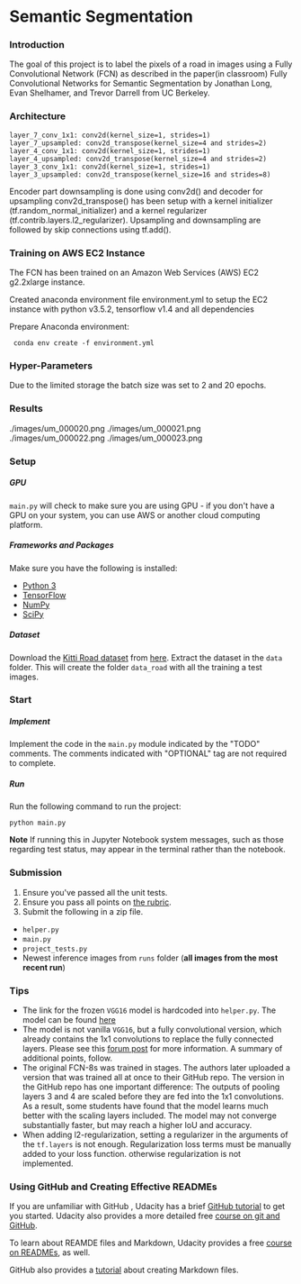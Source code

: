 # Semantic Segmentation
### Introduction
The goal of this project is to label the pixels of a road in images using a Fully Convolutional Network (FCN) as described in the paper(in classroom) Fully Convolutional Networks for Semantic Segmentation by Jonathan Long, Evan Shelhamer, and Trevor Darrell from UC Berkeley. 

### Architecture

    layer_7_conv_1x1: conv2d(kernel_size=1, strides=1)
    layer_7_upsampled: conv2d_transpose(kernel_size=4 and strides=2)
    layer_4_conv_1x1: conv2d(kernel_size=1, strides=1)
    layer_4_upsampled: conv2d_transpose(kernel_size=4 and strides=2)
    layer_3_conv_1x1: conv2d(kernel_size=1, strides=1)
    layer_3_upsampled: conv2d_transpose(kernel_size=16 and strides=8)
    
Encoder part downsampling is done using conv2d() and decoder for upsampling conv2d_transpose() has been setup with a kernel initializer (tf.random_normal_initializer) and a kernel regularizer (tf.contrib.layers.l2_regularizer). Upsampling and downsampling are followed by skip connections using tf.add(). 

### Training on AWS EC2 Instance
The FCN has been trained on an Amazon Web Services (AWS) EC2 g2.2xlarge instance.

Created anaconda environment file environment.yml to setup the EC2 instance with python v3.5.2, tensorflow v1.4 and all dependencies

Prepare Anaconda environment:

     conda env create -f environment.yml


### Hyper-Parameters
Due to the limited storage the batch size was set to 2 and 20 epochs.

### Results
[image_results]: 
./images/um_000019.png
./images/um_000020.png
./images/um_000021.png
./images/um_000022.png
./images/um_000023.png



### Setup
##### GPU
`main.py` will check to make sure you are using GPU - if you don't have a GPU on your system, you can use AWS or another cloud computing platform.
##### Frameworks and Packages
Make sure you have the following is installed:
 - [Python 3](https://www.python.org/)
 - [TensorFlow](https://www.tensorflow.org/)
 - [NumPy](http://www.numpy.org/)
 - [SciPy](https://www.scipy.org/)
##### Dataset
Download the [Kitti Road dataset](http://www.cvlibs.net/datasets/kitti/eval_road.php) from [here](http://www.cvlibs.net/download.php?file=data_road.zip).  Extract the dataset in the `data` folder.  This will create the folder `data_road` with all the training a test images.

### Start
##### Implement
Implement the code in the `main.py` module indicated by the "TODO" comments.
The comments indicated with "OPTIONAL" tag are not required to complete.
##### Run
Run the following command to run the project:
```
python main.py
```
**Note** If running this in Jupyter Notebook system messages, such as those regarding test status, may appear in the terminal rather than the notebook.

### Submission
1. Ensure you've passed all the unit tests.
2. Ensure you pass all points on [the rubric](https://review.udacity.com/#!/rubrics/989/view).
3. Submit the following in a zip file.
 - `helper.py`
 - `main.py`
 - `project_tests.py`
 - Newest inference images from `runs` folder  (**all images from the most recent run**)
 
 ### Tips
- The link for the frozen `VGG16` model is hardcoded into `helper.py`.  The model can be found [here](https://s3-us-west-1.amazonaws.com/udacity-selfdrivingcar/vgg.zip)
- The model is not vanilla `VGG16`, but a fully convolutional version, which already contains the 1x1 convolutions to replace the fully connected layers. Please see this [forum post](https://discussions.udacity.com/t/here-is-some-advice-and-clarifications-about-the-semantic-segmentation-project/403100/8?u=subodh.malgonde) for more information.  A summary of additional points, follow. 
- The original FCN-8s was trained in stages. The authors later uploaded a version that was trained all at once to their GitHub repo.  The version in the GitHub repo has one important difference: The outputs of pooling layers 3 and 4 are scaled before they are fed into the 1x1 convolutions.  As a result, some students have found that the model learns much better with the scaling layers included. The model may not converge substantially faster, but may reach a higher IoU and accuracy. 
- When adding l2-regularization, setting a regularizer in the arguments of the `tf.layers` is not enough. Regularization loss terms must be manually added to your loss function. otherwise regularization is not implemented.
 
### Using GitHub and Creating Effective READMEs
If you are unfamiliar with GitHub , Udacity has a brief [GitHub tutorial](http://blog.udacity.com/2015/06/a-beginners-git-github-tutorial.html) to get you started. Udacity also provides a more detailed free [course on git and GitHub](https://www.udacity.com/course/how-to-use-git-and-github--ud775).

To learn about REAMDE files and Markdown, Udacity provides a free [course on READMEs](https://www.udacity.com/courses/ud777), as well. 

GitHub also provides a [tutorial](https://guides.github.com/features/mastering-markdown/) about creating Markdown files.
